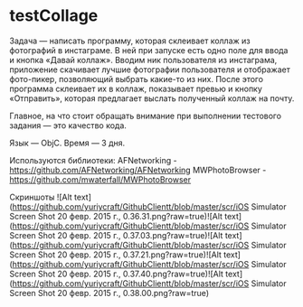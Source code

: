 testCollage
===========
  Задача — написать программу, которая склеивает коллаж из фотографий в инстаграме.
В ней при запуске есть одно поле для ввода и кнопка «Давай коллаж». Вводим ник пользователя из инстаграма, приложение скачивает лучшие фотографии пользователя и отображает фото-пикер, позволяющий выбрать какие-то из них.
После этого программа склеивает их в коллаж, показывает превью и кнопку «Отправить», которая предлагает выслать полученный коллаж на почту.

Главное, на что стоит обращать внимание при выполнении тестового задания — это качество кода.

Язык — ObjC. Время — 3 дня.

Используются библиотеки:
AFNetworking  - https://github.com/AFNetworking/AFNetworking
MWPhotoBrowser  - https://github.com/mwaterfall/MWPhotoBrowser

Скриншоты 
![Alt text](https://github.com/yuriycraft/GithubClientt/blob/master/scr/iOS Simulator Screen Shot 20 февр. 2015 г., 0.36.31.png?raw=true)![Alt text](https://github.com/yuriycraft/GithubClientt/blob/master/scr/iOS Simulator Screen Shot 20 февр. 2015 г., 0.37.03.png?raw=true)![Alt text](https://github.com/yuriycraft/GithubClientt/blob/master/scr/iOS Simulator Screen Shot 20 февр. 2015 г., 0.37.21.png?raw=true)![Alt text](https://github.com/yuriycraft/GithubClientt/blob/master/scr/iOS Simulator Screen Shot 20 февр. 2015 г., 0.37.40.png?raw=true)![Alt text](https://github.com/yuriycraft/GithubClientt/blob/master/scr/iOS Simulator Screen Shot 20 февр. 2015 г., 0.38.00.png?raw=true)
